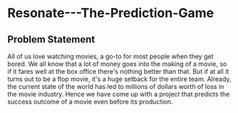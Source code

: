 # Resonate---The-Prediction-Game

## Problem Statement
All of us love watching movies, a go-to for most people when they get bored. We all know that a lot of money goes into the making of a movie, so if it fares well at the box office there's nothing better than that. But if at all it turns out to be a flop movie, it's a huge setback for the entire team. Already, the current state of the world has led to millions of dollars worth of loss in the movie industry. Hence we have come up with a project that predicts the success outcome of a movie even before its production.
